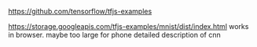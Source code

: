 
https://github.com/tensorflow/tfjs-examples

https://storage.googleapis.com/tfjs-examples/mnist/dist/index.html
works in browser. maybe too large for phone
detailed description of cnn

